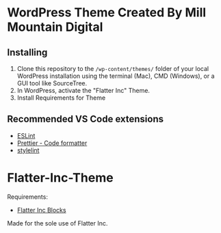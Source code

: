 
# WordPress Theme Created By Mill Mountain Digital

## Installing

1. Clone this repository to the `/wp-content/themes/` folder of your local WordPress installation using the terminal (Mac), CMD (Windows), or a GUI tool like SourceTree.
2. In WordPress, activate the "Flatter Inc" Theme.
3. Install Requirements for Theme

## Recommended VS Code extensions

- [ESLint](https://marketplace.visualstudio.com/itemdetails?itemName=dbaeumer.vscode-eslint)
- [Prettier - Code formatter](https://marketplace.visualstudio.com/itemdetails?itemName=esbenp.prettier-vscode)
- [stylelint](https://marketplace.visualstudio.com/itemdetails?itemName=shinnn.stylelint)

# Flatter-Inc-Theme

Requirements:
- [Flatter Inc Blocks](https://github.com/Mill-Mountain-Digital-va/flatter-inc-blocks)

Made for the sole use of Flatter Inc.
